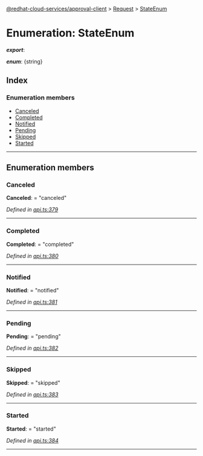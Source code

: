 [@redhat-cloud-services/approval-client](../README.md) > [Request](../modules/request.md) > [StateEnum](../enums/request.stateenum.md)

# Enumeration: StateEnum

*__export__*: 

*__enum__*: {string}

## Index

### Enumeration members

* [Canceled](request.stateenum.md#canceled)
* [Completed](request.stateenum.md#completed)
* [Notified](request.stateenum.md#notified)
* [Pending](request.stateenum.md#pending)
* [Skipped](request.stateenum.md#skipped)
* [Started](request.stateenum.md#started)

---

## Enumeration members

<a id="canceled"></a>

###  Canceled

**Canceled**:  = "canceled"

*Defined in [api.ts:379](https://github.com/karelhala/javascript-clients/blob/master/packages/approval/api.ts#L379)*

___
<a id="completed"></a>

###  Completed

**Completed**:  = "completed"

*Defined in [api.ts:380](https://github.com/karelhala/javascript-clients/blob/master/packages/approval/api.ts#L380)*

___
<a id="notified"></a>

###  Notified

**Notified**:  = "notified"

*Defined in [api.ts:381](https://github.com/karelhala/javascript-clients/blob/master/packages/approval/api.ts#L381)*

___
<a id="pending"></a>

###  Pending

**Pending**:  = "pending"

*Defined in [api.ts:382](https://github.com/karelhala/javascript-clients/blob/master/packages/approval/api.ts#L382)*

___
<a id="skipped"></a>

###  Skipped

**Skipped**:  = "skipped"

*Defined in [api.ts:383](https://github.com/karelhala/javascript-clients/blob/master/packages/approval/api.ts#L383)*

___
<a id="started"></a>

###  Started

**Started**:  = "started"

*Defined in [api.ts:384](https://github.com/karelhala/javascript-clients/blob/master/packages/approval/api.ts#L384)*

___

